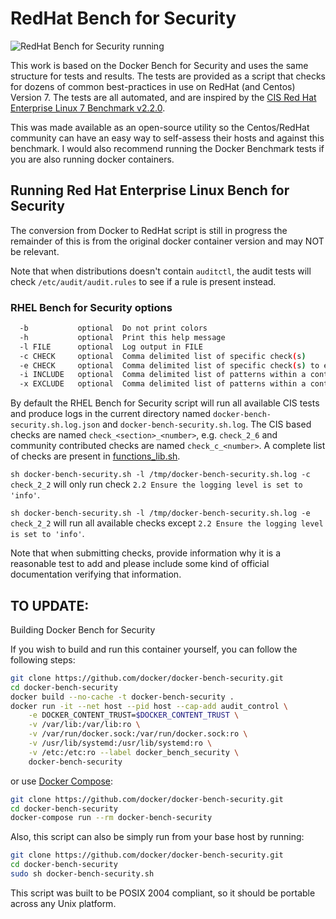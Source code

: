 # RedHat Bench for Security

![RedHat Bench for Security running](https://raw.githubusercontent.com/dxcSithLord/RHEL-Bench-Security/master/benchmark_log.png "RHEL 7 Bench for Security running")

This work is based on the Docker Bench for Security and uses the same structure
for tests and results.
The tests are provided as a script that checks for dozens of common
best-practices in use on RedHat (and Centos) Version 7. The tests are
all automated, and are inspired by the [CIS Red Hat Enterprise Linux 7 Benchmark v2.2.0](https://www.cisecurity.org/benchmark/).

This was made available as an open-source utility so the Centos/RedHat community
can have an easy way to self-assess their hosts and  against
this benchmark.  I would also recommend running the Docker Benchmark tests if you are also running docker containers.

## Running Red Hat Enterprise Linux Bench for Security

The conversion from Docker to RedHat script is still in progress the remainder of this is from the original docker 
container version and may NOT be relevant.


Note that when distributions doesn't contain `auditctl`, the audit tests will
check `/etc/audit/audit.rules` to see if a rule is present instead.


### RHEL Bench for Security options

```sh
  -b           optional  Do not print colors
  -h           optional  Print this help message
  -l FILE      optional  Log output in FILE
  -c CHECK     optional  Comma delimited list of specific check(s)
  -e CHECK     optional  Comma delimited list of specific check(s) to exclude
  -i INCLUDE   optional  Comma delimited list of patterns within a container or image name to check
  -x EXCLUDE   optional  Comma delimited list of patterns within a container or image name to exclude from check
```

By default the RHEL Bench for Security script will run all available CIS tests
and produce logs in the current directory named `docker-bench-security.sh.log.json`
and `docker-bench-security.sh.log`.
The CIS based checks are named `check_<section>_<number>`, e.g. `check_2_6`
and community contributed checks are named `check_c_<number>`.
A complete list of checks are present in [functions_lib.sh](includes/functions_lib.sh).

`sh docker-bench-security.sh -l /tmp/docker-bench-security.sh.log -c check_2_2`
will only run check `2.2 Ensure the logging level is set to 'info'`.

`sh docker-bench-security.sh -l /tmp/docker-bench-security.sh.log -e check_2_2`
will run all available checks except `2.2 Ensure the logging level is set to 'info'`.

Note that when submitting checks, provide information why it is a
reasonable test to add and please include some kind of official documentation
verifying that information.

## TO UPDATE:
 Building Docker Bench for Security

If you wish to build and run this container yourself, you can follow the
following steps:

```sh
git clone https://github.com/docker/docker-bench-security.git
cd docker-bench-security
docker build --no-cache -t docker-bench-security .
docker run -it --net host --pid host --cap-add audit_control \
    -e DOCKER_CONTENT_TRUST=$DOCKER_CONTENT_TRUST \
    -v /var/lib:/var/lib:ro \
    -v /var/run/docker.sock:/var/run/docker.sock:ro \
    -v /usr/lib/systemd:/usr/lib/systemd:ro \
    -v /etc:/etc:ro --label docker_bench_security \
    docker-bench-security
```

or use [Docker Compose](https://docs.docker.com/compose/):

```sh
git clone https://github.com/docker/docker-bench-security.git
cd docker-bench-security
docker-compose run --rm docker-bench-security
```

Also, this script can also be simply run from your base host by running:

```sh
git clone https://github.com/docker/docker-bench-security.git
cd docker-bench-security
sudo sh docker-bench-security.sh
```

This script was built to be POSIX 2004 compliant, so it should be portable
across any Unix platform.

